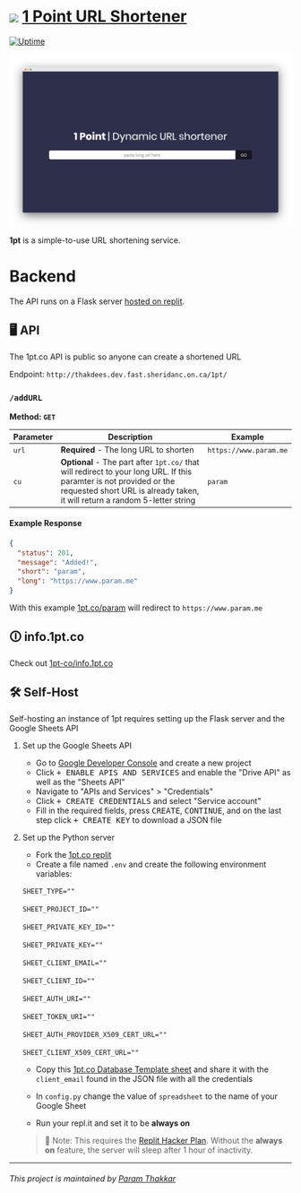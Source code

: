 # <img align="center" width="50" src="https://raw.githubusercontent.com/paramt/1pt/master/resources/favicon/android-chrome-512x512.png">  [1 Point URL Shortener](https://www.1pt.co)

[![Uptime](https://img.shields.io/uptimerobot/ratio/m782561487-e7e43bdb0203a835e6713721.svg?style=flat-square)](https://status.param.me/782561487)

[![Screenshot](resources/assets/screenshot.png)](https://1pt.co)

**1pt** is a simple-to-use URL shortening service.

# Backend

The API runs on a Flask server [hosted on replit](https://repl.it/@paramt/1ptco-API).

## 🖥️ API

The 1pt.co API is public so anyone can create a shortened URL

Endpoint: `http://thakdees.dev.fast.sheridanc.on.ca/1pt/`

### `/addURL`

**Method: `GET`**

| Parameter | Description | Example |
| --------- | ----------- | ------- |
| `url` | **Required** - The long URL to shorten | `https://www.param.me` |
| `cu` | **Optional** - The part after `1pt.co/` that will redirect to your long URL. If this paramter is not provided or the requested short URL is already taken, it will return a random 5-letter string | `param` |

#### Example Response

```json
{
  "status": 201,
  "message": "Added!",
  "short": "param",
  "long": "https://www.param.me"
}
```

With this example [1pt.co/param](https://www.param.me) will redirect to `https://www.param.me`

## 🛈 info.1pt.co
Check out [1pt-co/info.1pt.co](https://github.com/1pt-co/info.1pt.co)

## 🛠️ Self-Host

Self-hosting an instance of 1pt requires setting up the Flask server and the Google Sheets API

1. Set up the Google Sheets API
   - Go to [Google Developer Console](https://console.developers.google.com/apis/dashboard) and create a new project
   - Click <kbd>+ ENABLE APIS AND SERVICES</kbd> and enable the "Drive API" as well as the "Sheets API"
   - Navigate to "APIs and Services" > "Credentials"
   - Click <kbd>+ CREATE CREDENTIALS</kbd> and select "Service account"
   - Fill in the required fields, press <kbd>CREATE</kbd>, <kbd>CONTINUE</kbd>, and on the last step click <kbd>+ CREATE KEY</kbd> to download a JSON file
1. Set up the Python server

   - Fork the [1pt.co replit](https://repl.it/@paramt/1ptco-API)
   - Create a file named `.env` and create the following environment variables:

   ```
   SHEET_TYPE=""

   SHEET_PROJECT_ID=""

   SHEET_PRIVATE_KEY_ID=""

   SHEET_PRIVATE_KEY=""

   SHEET_CLIENT_EMAIL=""

   SHEET_CLIENT_ID=""

   SHEET_AUTH_URI=""

   SHEET_TOKEN_URI=""

   SHEET_AUTH_PROVIDER_X509_CERT_URL=""

   SHEET_CLIENT_X509_CERT_URL=""
   ```

   - Copy this [1pt.co Database Template sheet](https://docs.google.com/spreadsheets/d/16y5nLdXFVbmRG3jdzJsa0TOHEbyskc6AQdyhFzKjXto/copy) and share it with the `client_email` found in the JSON file with all the credentials

   - In `config.py` change the value of `spreadsheet` to the name of your Google Sheet

   - Run your repl.it and set it to be **always on**

   > 📝 Note: This requires the [Replit Hacker Plan](https://repl.it/site/pricing). Without the **always on** feature, the server will sleep after 1 hour of inactivity.

-----
###### This project is maintained by [Param Thakkar](https://www.param.me)
